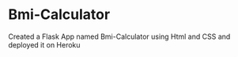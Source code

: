 # Bmi-Calculator
Created a Flask App named Bmi-Calculator using Html and CSS and deployed it on Heroku
